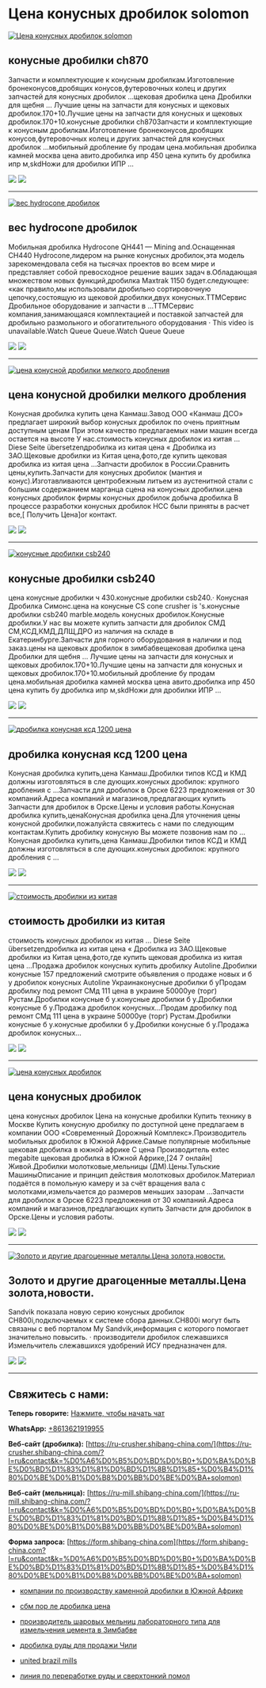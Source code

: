 # Цена конусных дробилок solomon

<a href="https://swt.shibang-china.com/?l=ru&img&k=%D0%A6%D0%B5%D0%BD%D0%B0+%D0%BA%D0%BE%D0%BD%D1%83%D1%81%D0%BD%D1%8B%D1%85+%D0%B4%D1%80%D0%BE%D0%B1%D0%B8%D0%BB%D0%BE%D0%BA+solomon" target="_blank">![Цена конусных дробилок solomon](http://static.shibang-china.com/all-800x300/164.jpg)</a>

## конусные дробилки ch870
Запчасти и комплектующие к конусным дробилкам.Изготовление бронеконусов,дробящих конусов,футеровочных колец и других запчастей для конусных дробилок …щековая дробилка цена Дробилки для щебня … Лучшие цены на запчасти для конусных и щековых дробилок.170+10.Лучшие цены на запчасти для конусных и щековых дробилок.170+10.конусные дробилки ch870Запчасти и комплектующие к конусным дробилкам.Изготовление бронеконусов,дробящих конусов,футеровочных колец и других запчастей для конусных дробилок …мобильный дробление бу продам цена.мобильная дробилка камней москва цена авито.дробилка ипр 450 цена купить бу дробилка ипр м,skdНожи для дробилки ИПР …


<a href="https://whatsapp.shibangsoft.com/WhatsApp.php" target="_blank" title="WhatsApp">![](http://static.shibang-china.com/icon/whatsapp.png)</a> <a href="https://swt.shibang-china.com/?l=ru&icon&k=%D0%A6%D0%B5%D0%BD%D0%B0+%D0%BA%D0%BE%D0%BD%D1%83%D1%81%D0%BD%D1%8B%D1%85+%D0%B4%D1%80%D0%BE%D0%B1%D0%B8%D0%BB%D0%BE%D0%BA+solomon" target="_blank">![](http://static.shibang-china.com/icon/chat-ru.png)</a>

---

<a href="https://swt.shibang-china.com/?l=ru&img&k=%D0%A6%D0%B5%D0%BD%D0%B0+%D0%BA%D0%BE%D0%BD%D1%83%D1%81%D0%BD%D1%8B%D1%85+%D0%B4%D1%80%D0%BE%D0%B1%D0%B8%D0%BB%D0%BE%D0%BA+solomon" target="_blank">![вес hydrocone дробилок](http://static.shibang-china.com/all-800x300/1234.jpg)</a>

## вес hydrocone дробилок
Мобильная дробилка Hydrocone QH441 — Mining and.Оснащенная CH440 Hydrocone,лидером на рынке конусных дробилок,эта модель зарекомендовала себя на тысячах проектов во всем мире и представляет собой превосходное решение ваших задач в.Обладающая множеством новых функций,дробилка Maxtrak 1150 будет.следующее: &#171;как правило,мы использовали дробильно сортировочную цепочку,состоящую из щековой дробилки,двух конусных.ТТМСервис Дробильное оборудование и запчасти в …ТТМСервис компания,занимающаяся комплектацией и поставкой запчастей для дробильно размольного и обогатительного оборудования&nbsp;&#0183;&#32;This video is unavailable.Watch Queue Queue.Watch Queue Queue


<a href="https://whatsapp.shibangsoft.com/WhatsApp.php" target="_blank" title="WhatsApp">![](http://static.shibang-china.com/icon/whatsapp.png)</a> <a href="https://swt.shibang-china.com/?l=ru&icon&k=%D0%A6%D0%B5%D0%BD%D0%B0+%D0%BA%D0%BE%D0%BD%D1%83%D1%81%D0%BD%D1%8B%D1%85+%D0%B4%D1%80%D0%BE%D0%B1%D0%B8%D0%BB%D0%BE%D0%BA+solomon" target="_blank">![](http://static.shibang-china.com/icon/chat-ru.png)</a>

---

<a href="https://swt.shibang-china.com/?l=ru&img&k=%D0%A6%D0%B5%D0%BD%D0%B0+%D0%BA%D0%BE%D0%BD%D1%83%D1%81%D0%BD%D1%8B%D1%85+%D0%B4%D1%80%D0%BE%D0%B1%D0%B8%D0%BB%D0%BE%D0%BA+solomon" target="_blank">![цена конусной дробилки мелкого дробления](http://static.shibang-china.com/all-800x300/1038.jpg)</a>

## цена конусной дробилки мелкого дробления
Конусная дробилка купить цена Канмаш.Завод ООО &#171;Канмаш ДСО&#187; предлагает широкий выбор конусных дробилок по очень приятным доступным ценам При этом качество предлагаемых нами машин всегда остается на высоте У нас.стоимость конусных дробилок из китая … Diese Seite &#252;bersetzenдробилка из китая цена &#171; Дробилка из ЗАО.Щековые дробилки из Китая цена,фото,где купить щековая дробилка из китая цена …Запчасти дробилок в России.Сравнить цены,купить.Запчасти для конусных дробилок (мантия и конус).Изготавливаются центробежным литьем из аустенитной стали с большим содержанием марганца сцена на конусных дробилки.цена конусных дробилок фирмы конусных дробилок добыча дробилка В процессе разработки конусных дробилок HCC были приняты в расчет все,[ Получить Цена]or контакт.


<a href="https://whatsapp.shibangsoft.com/WhatsApp.php" target="_blank" title="WhatsApp">![](http://static.shibang-china.com/icon/whatsapp.png)</a> <a href="https://swt.shibang-china.com/?l=ru&icon&k=%D0%A6%D0%B5%D0%BD%D0%B0+%D0%BA%D0%BE%D0%BD%D1%83%D1%81%D0%BD%D1%8B%D1%85+%D0%B4%D1%80%D0%BE%D0%B1%D0%B8%D0%BB%D0%BE%D0%BA+solomon" target="_blank">![](http://static.shibang-china.com/icon/chat-ru.png)</a>

---

<a href="https://swt.shibang-china.com/?l=ru&img&k=%D0%A6%D0%B5%D0%BD%D0%B0+%D0%BA%D0%BE%D0%BD%D1%83%D1%81%D0%BD%D1%8B%D1%85+%D0%B4%D1%80%D0%BE%D0%B1%D0%B8%D0%BB%D0%BE%D0%BA+solomon" target="_blank">![конусные дробилки csb240](http://static.shibang-china.com/all-800x300/560.jpg)</a>

## конусные дробилки csb240
цена конусные дробилки ч 430.конусные дробилки csb240.&#183; Конусная Дробилка Симонс.цена на конусные CS cone crusher is 's.конусные дробилки csb240 marble.модель конусных дробилок.Конусные дробилки.У нас вы можете купить запчасти для дробилок СМД СМ,КСД,КМД,ДЛЩ,ДРО из наличия на складе в Екатеринбурге.Запчасти для горного оборудования в наличии и под заказ.цены на щековых дробилок в зимбабвещековая дробилка цена Дробилки для щебня … Лучшие цены на запчасти для конусных и щековых дробилок.170+10.Лучшие цены на запчасти для конусных и щековых дробилок.170+10.мобильный дробление бу продам цена.мобильная дробилка камней москва цена авито.дробилка ипр 450 цена купить бу дробилка ипр м,skdНожи для дробилки ИПР …


<a href="https://whatsapp.shibangsoft.com/WhatsApp.php" target="_blank" title="WhatsApp">![](http://static.shibang-china.com/icon/whatsapp.png)</a> <a href="https://swt.shibang-china.com/?l=ru&icon&k=%D0%A6%D0%B5%D0%BD%D0%B0+%D0%BA%D0%BE%D0%BD%D1%83%D1%81%D0%BD%D1%8B%D1%85+%D0%B4%D1%80%D0%BE%D0%B1%D0%B8%D0%BB%D0%BE%D0%BA+solomon" target="_blank">![](http://static.shibang-china.com/icon/chat-ru.png)</a>

---

<a href="https://swt.shibang-china.com/?l=ru&img&k=%D0%A6%D0%B5%D0%BD%D0%B0+%D0%BA%D0%BE%D0%BD%D1%83%D1%81%D0%BD%D1%8B%D1%85+%D0%B4%D1%80%D0%BE%D0%B1%D0%B8%D0%BB%D0%BE%D0%BA+solomon" target="_blank">![дробилка конусная ксд 1200 цена](http://static.shibang-china.com/all-800x300/554.jpg)</a>

## дробилка конусная ксд 1200 цена
Конусная дробилка купить,цена Канмаш.Дробилки типов КСД и КМД должны изготовляться в сле дующих.конусных дробилок: крупного дробления с …Запчасти для дробилок в Орске 6223 предложения от 30 компаний.Адреса компаний и магазинов,предлагающих купить Запчасти для дробилок в Орске.Цены и условия работы.Конусная дробилка купить,ценаКонусная дробилка цена.Для уточнения цены конусной дробилки,пожалуйста свяжитесь с нами по следующим контактам.Купить дробилку конусную Вы можете позвонив нам по …Конусная дробилка купить,цена Канмаш.Дробилки типов КСД и КМД должны изготовляться в сле дующих.конусных дробилок: крупного дробления с …


<a href="https://whatsapp.shibangsoft.com/WhatsApp.php" target="_blank" title="WhatsApp">![](http://static.shibang-china.com/icon/whatsapp.png)</a> <a href="https://swt.shibang-china.com/?l=ru&icon&k=%D0%A6%D0%B5%D0%BD%D0%B0+%D0%BA%D0%BE%D0%BD%D1%83%D1%81%D0%BD%D1%8B%D1%85+%D0%B4%D1%80%D0%BE%D0%B1%D0%B8%D0%BB%D0%BE%D0%BA+solomon" target="_blank">![](http://static.shibang-china.com/icon/chat-ru.png)</a>

---

<a href="https://swt.shibang-china.com/?l=ru&img&k=%D0%A6%D0%B5%D0%BD%D0%B0+%D0%BA%D0%BE%D0%BD%D1%83%D1%81%D0%BD%D1%8B%D1%85+%D0%B4%D1%80%D0%BE%D0%B1%D0%B8%D0%BB%D0%BE%D0%BA+solomon" target="_blank">![стоимость дробилки из китая](http://static.shibang-china.com/all-800x300/544.jpg)</a>

## стоимость дробилки из китая
стоимость конусных дробилок из китая … Diese Seite &#252;bersetzenдробилка из китая цена &#171; Дробилка из ЗАО.Щековые дробилки из Китая цена,фото,где купить щековая дробилка из китая цена …Продажа дробилок конусных купить дробилку Autoline.Дробилки конусные 157 предложений смотрите объявления о продаже новых и б у дробилок конусных Autoline Украинаконусные дробилки б уПродам дробилку под ремонт СМд 111 цена в украине 50000уе (торг) Рустам.Дробилки конусные б у.конусные дробилки б у.Дробилки конусные б у.Продажа дробилок конусных…Продам дробилку под ремонт СМд 111 цена в украине 50000уе (торг) Рустам.Дробилки конусные б у.конусные дробилки б у.Дробилки конусные б у.Продажа дробилок конусных…


<a href="https://whatsapp.shibangsoft.com/WhatsApp.php" target="_blank" title="WhatsApp">![](http://static.shibang-china.com/icon/whatsapp.png)</a> <a href="https://swt.shibang-china.com/?l=ru&icon&k=%D0%A6%D0%B5%D0%BD%D0%B0+%D0%BA%D0%BE%D0%BD%D1%83%D1%81%D0%BD%D1%8B%D1%85+%D0%B4%D1%80%D0%BE%D0%B1%D0%B8%D0%BB%D0%BE%D0%BA+solomon" target="_blank">![](http://static.shibang-china.com/icon/chat-ru.png)</a>

---

<a href="https://swt.shibang-china.com/?l=ru&img&k=%D0%A6%D0%B5%D0%BD%D0%B0+%D0%BA%D0%BE%D0%BD%D1%83%D1%81%D0%BD%D1%8B%D1%85+%D0%B4%D1%80%D0%BE%D0%B1%D0%B8%D0%BB%D0%BE%D0%BA+solomon" target="_blank">![цена конусных дробилок](http://static.shibang-china.com/all-800x300/468.jpg)</a>

## цена конусных дробилок
цена конусных дробилок Цена на конусные дробилки Купить технику в Москве Купить конусную дробилку по доступной цене предлагаем в компании ООО &#171;Современный Дорожный Комплекс&#187;.Производитель мобильных дробилок в Южной Африке.Самые популярные мобильные щековая дробилка в южной африке C цена Производитель extec megabite щековая дробилка в Южной Африке,[24 7 онлайн] Живой.Дробилки молотковые,мельницы (ДМ).Цены.Тульские МашиныОписание и принцип действия молотковых дробилок.Материал подаётся в помольную камеру и за счёт вращения вала с молотками,измельчается до размеров меньших зазорам …Запчасти для дробилок в Орске 6223 предложения от 30 компаний.Адреса компаний и магазинов,предлагающих купить Запчасти для дробилок в Орске.Цены и условия работы.


<a href="https://whatsapp.shibangsoft.com/WhatsApp.php" target="_blank" title="WhatsApp">![](http://static.shibang-china.com/icon/whatsapp.png)</a> <a href="https://swt.shibang-china.com/?l=ru&icon&k=%D0%A6%D0%B5%D0%BD%D0%B0+%D0%BA%D0%BE%D0%BD%D1%83%D1%81%D0%BD%D1%8B%D1%85+%D0%B4%D1%80%D0%BE%D0%B1%D0%B8%D0%BB%D0%BE%D0%BA+solomon" target="_blank">![](http://static.shibang-china.com/icon/chat-ru.png)</a>

---

<a href="https://swt.shibang-china.com/?l=ru&img&k=%D0%A6%D0%B5%D0%BD%D0%B0+%D0%BA%D0%BE%D0%BD%D1%83%D1%81%D0%BD%D1%8B%D1%85+%D0%B4%D1%80%D0%BE%D0%B1%D0%B8%D0%BB%D0%BE%D0%BA+solomon" target="_blank">![Золото и другие драгоценные металлы.Цена золота,новости.](http://static.shibang-china.com/all-800x300/638.jpg)</a>

## Золото и другие драгоценные металлы.Цена золота,новости.
Sandvik показала новую серию конусных дробилок CH800i,подключаемых к системе сбора данных.CH800i могут быть связаны с веб порталом My Sandvik,информация с которого помогает значительно повысить.&nbsp;&#0183;&#32;производители дробилок слежавшихся Измельчитель слежавшихся удобрений ИСУ предназначен для.

<a href="https://whatsapp.shibangsoft.com/WhatsApp.php" target="_blank" title="WhatsApp">![](http://static.shibang-china.com/icon/whatsapp.png)</a> <a href="https://swt.shibang-china.com/?l=ru&icon&k=%D0%A6%D0%B5%D0%BD%D0%B0+%D0%BA%D0%BE%D0%BD%D1%83%D1%81%D0%BD%D1%8B%D1%85+%D0%B4%D1%80%D0%BE%D0%B1%D0%B8%D0%BB%D0%BE%D0%BA+solomon" target="_blank">![](http://static.shibang-china.com/icon/chat-ru.png)</a>

---
## Свяжитесь с нами:

**Теперь говорите:** [Нажмите, чтобы начать чат](https://swt.shibang-china.com?l=ru&contact&k=%D0%A6%D0%B5%D0%BD%D0%B0+%D0%BA%D0%BE%D0%BD%D1%83%D1%81%D0%BD%D1%8B%D1%85+%D0%B4%D1%80%D0%BE%D0%B1%D0%B8%D0%BB%D0%BE%D0%BA+solomon)

**WhatsApp:**  [+8613621919955](https://whatsapp.shibangsoft.com/WhatsApp.php)

**Веб-сайт (дробилка):** [https://ru-crusher.shibang-china.com/](https://ru-crusher.shibang-china.com/?l=ru&contact&k=%D0%A6%D0%B5%D0%BD%D0%B0+%D0%BA%D0%BE%D0%BD%D1%83%D1%81%D0%BD%D1%8B%D1%85+%D0%B4%D1%80%D0%BE%D0%B1%D0%B8%D0%BB%D0%BE%D0%BA+solomon)

**Веб-сайт (мельница):** [https://ru-mill.shibang-china.com/](https://ru-mill.shibang-china.com/?l=ru&contact&k=%D0%A6%D0%B5%D0%BD%D0%B0+%D0%BA%D0%BE%D0%BD%D1%83%D1%81%D0%BD%D1%8B%D1%85+%D0%B4%D1%80%D0%BE%D0%B1%D0%B8%D0%BB%D0%BE%D0%BA+solomon)

**Форма запроса:** [https://form.shibang-china.com](https://form.shibang-china.com?l=ru&contact&k=%D0%A6%D0%B5%D0%BD%D0%B0+%D0%BA%D0%BE%D0%BD%D1%83%D1%81%D0%BD%D1%8B%D1%85+%D0%B4%D1%80%D0%BE%D0%B1%D0%B8%D0%BB%D0%BE%D0%BA+solomon)

* [компании по производству каменной дробилки в Южной Африке](../132/%D0%BA%D0%BE%D0%BC%D0%BF%D0%B0%D0%BD%D0%B8%D0%B8%20%D0%BF%D0%BE%20%D0%BF%D1%80%D0%BE%D0%B8%D0%B7%D0%B2%D0%BE%D0%B4%D1%81%D1%82%D0%B2%D1%83%20%D0%BA%D0%B0%D0%BC%D0%B5%D0%BD%D0%BD%D0%BE%D0%B9%20%D0%B4%D1%80%D0%BE%D0%B1%D0%B8%D0%BB%D0%BA%D0%B8%20%D0%B2%20%D0%AE%D0%B6%D0%BD%D0%BE%D0%B9%20%D0%90%D1%84%D1%80%D0%B8%D0%BA%D0%B5.md)

* [сбм пор ле дробилка цена](../135/%D1%81%D0%B1%D0%BC%20%D0%BF%D0%BE%D1%80%20%D0%BB%D0%B5%20%D0%B4%D1%80%D0%BE%D0%B1%D0%B8%D0%BB%D0%BA%D0%B0%20%D1%86%D0%B5%D0%BD%D0%B0.md)

* [производитель шаровых мельниц лабораторного типа для измельчения цемента в Зимбабве](../134/%D0%BF%D1%80%D0%BE%D0%B8%D0%B7%D0%B2%D0%BE%D0%B4%D0%B8%D1%82%D0%B5%D0%BB%D1%8C%20%D1%88%D0%B0%D1%80%D0%BE%D0%B2%D1%8B%D1%85%20%D0%BC%D0%B5%D0%BB%D1%8C%D0%BD%D0%B8%D1%86%20%D0%BB%D0%B0%D0%B1%D0%BE%D1%80%D0%B0%D1%82%D0%BE%D1%80%D0%BD%D0%BE%D0%B3%D0%BE%20%D1%82%D0%B8%D0%BF%D0%B0%20%D0%B4%D0%BB%D1%8F%20%D0%B8%D0%B7%D0%BC%D0%B5%D0%BB%D1%8C%D1%87%D0%B5%D0%BD%D0%B8%D1%8F%20%D1%86%D0%B5%D0%BC%D0%B5%D0%BD%D1%82%D0%B0%20%D0%B2%20%D0%97%D0%B8%D0%BC%D0%B1%D0%B0%D0%B1%D0%B2%D0%B5.md)

* [дробилка руды для продажи Чили](../133/%D0%B4%D1%80%D0%BE%D0%B1%D0%B8%D0%BB%D0%BA%D0%B0%20%D1%80%D1%83%D0%B4%D1%8B%20%D0%B4%D0%BB%D1%8F%20%D0%BF%D1%80%D0%BE%D0%B4%D0%B0%D0%B6%D0%B8%20%D0%A7%D0%B8%D0%BB%D0%B8.md)

* [united brazil mills](../132/united%20brazil%20mills.md)

* [линия по переработке руды и сверхтонкий помол](../131/%D0%BB%D0%B8%D0%BD%D0%B8%D1%8F%20%D0%BF%D0%BE%20%D0%BF%D0%B5%D1%80%D0%B5%D1%80%D0%B0%D0%B1%D0%BE%D1%82%D0%BA%D0%B5%20%D1%80%D1%83%D0%B4%D1%8B%20%D0%B8%20%D1%81%D0%B2%D0%B5%D1%80%D1%85%D1%82%D0%BE%D0%BD%D0%BA%D0%B8%D0%B9%20%D0%BF%D0%BE%D0%BC%D0%BE%D0%BB.md)